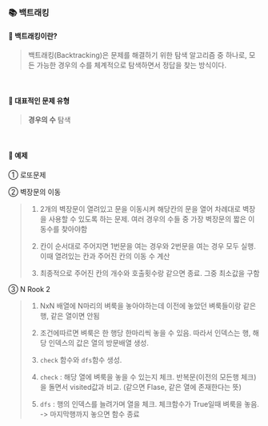 ### 📚 백트래킹

#### 📌 백트래킹이란?
> 백트래킹(Backtracking)은 문제를 해결하기 위한 탐색 알고리즘 중 하나로, 모든 가능한 경우의 수를 체계적으로 탐색하면서 정답을 찾는 방식이다.

<br>

#### 📌 대표적인 문제 유형
> **경우의 수** 탐색

<br>

#### 📌 예제
① 로또문제

② 벽장문의 이동
> 1. 2개의 벽장문이 열려있고 문을 이동시켜 해당칸의 문을 열어 차례대로 벽장을 사용할 수 있도록 하는 문제. 여러 경우의 수들 중 가장 벽장문의 짧은 이동수를 찾아야함
> 
> 2. 칸이 순서대로 주어지면 1번문을 여는 경우와 2번문을 여는 경우 모두 실행. 이때 열려있는 칸과 주어진 칸의 이동 수 계산
> 
> 3. 최종적으로 주어진 칸의 개수와 호출횟수랑 같으면 종료. 그중 최소값을 구함

③ N Rook 2
> 1. NxN 배열에 N마리의 벼룩을 놓아야하는데 이전에 놓았던 벼룩들이랑 같은 행, 같은 열이면 안됨
>    
> 2. 조건에따르면 벼룩은 한 행당 한마리씩 놓을 수 있음. 따라서 인덱스는 행, 해당 인덱스의 값은 열의 방문배열 생성.
>    
> 3. `check` 함수와 `dfs`함수 생성.
>
> 4. `check` : 해당 열에 벼룩을 놓을 수 있는지 체크. 반복문(이전의 모든행 체크)을 돌면서 visited값과 비교. (같으면 Flase, 같은 열에 존재한다는 뜻)
>
> 5. `dfs` : 행의 인덱스를 늘려가며 열을 체크. 체크함수가 True일때 벼룩을 놓음. -> 마지막행까지 놓으면 함수 종료 


